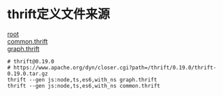 # thrift定义文件来源

[root](https://github.com/vesoft-inc/nebula/tree/master/src/interface)  
[common.thrift](https://github.com/vesoft-inc/nebula/blob/master/src/interface/common.thrift)  
[graph.thrift](https://github.com/vesoft-inc/nebula/blob/master/src/interface/graph.thrift)

```shell
# thrift@0.19.0
# https://www.apache.org/dyn/closer.cgi?path=/thrift/0.19.0/thrift-0.19.0.tar.gz
thrift --gen js:node,ts,es6,with_ns graph.thrift
thrift --gen js:node,ts,es6,with_ns common.thrift
```
